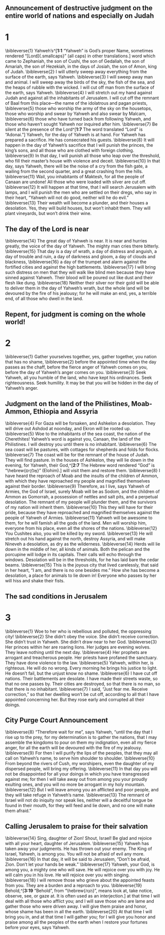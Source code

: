 ## Announcement of destructive judgment on the entire world of nations and especially on Judah
# 1 
\bibleverse{1} Yahweh’s^[**1:1** “Yahweh” is God’s proper Name, sometimes rendered “[Lord]{.smallcaps}” (all caps) in other translations.] word which came to Zephaniah, the son of Cushi, the son of Gedaliah, the son of Amariah, the son of Hezekiah, in the days of Josiah, the son of Amon, king of Judah. \bibleverse{2} I will utterly sweep away everything from the surface of the earth, says Yahweh. \bibleverse{3} I will sweep away man and animal. I will sweep away the birds of the sky, the fish of the sea, and the heaps of rubble with the wicked. I will cut off man from the surface of the earth, says Yahweh. \bibleverse{4} I will stretch out my hand against Judah and against all the inhabitants of Jerusalem. I will cut off the remnant of Baal from this place—the name of the idolatrous and pagan priests, \bibleverse{5} those who worship the army of the sky on the housetops, those who worship and swear by Yahweh and also swear by Malcam, \bibleverse{6} those who have turned back from following Yahweh, and those who haven’t sought Yahweh nor inquired after him. \bibleverse{7} Be silent at the presence of the Lord^[**1:7** The word translated “Lord” is “Adonai.”] Yahweh, for the day of Yahweh is at hand. For Yahweh has prepared a sacrifice. He has consecrated his guests. \bibleverse{8} It will happen in the day of Yahweh’s sacrifice that I will punish the princes, the king’s sons, and all those who are clothed with foreign clothing. \bibleverse{9} In that day, I will punish all those who leap over the threshold, who fill their master’s house with violence and deceit. \bibleverse{10} In that day, says Yahweh, there will be the noise of a cry from the fish gate, a wailing from the second quarter, and a great crashing from the hills. \bibleverse{11} Wail, you inhabitants of Maktesh, for all the people of Canaan are undone! All those who were loaded with silver are cut off. \bibleverse{12} It will happen at that time, that I will search Jerusalem with lamps, and I will punish the men who are settled on their dregs, who say in their heart, “Yahweh will not do good, neither will he do evil.” \bibleverse{13} Their wealth will become a plunder, and their houses a desolation. Yes, they will build houses, but won’t inhabit them. They will plant vineyards, but won’t drink their wine.

## The day of the Lord is near
\bibleverse{14} The great day of Yahweh is near. It is near and hurries greatly, the voice of the day of Yahweh. The mighty man cries there bitterly. \bibleverse{15} That day is a day of wrath, a day of distress and anguish, a day of trouble and ruin, a day of darkness and gloom, a day of clouds and blackness, \bibleverse{16} a day of the trumpet and alarm against the fortified cities and against the high battlements. \bibleverse{17} I will bring such distress on men that they will walk like blind men because they have sinned against Yahweh. Their blood will be poured out like dust and their flesh like dung. \bibleverse{18} Neither their silver nor their gold will be able to deliver them in the day of Yahweh’s wrath, but the whole land will be devoured by the fire of his jealousy; for he will make an end, yes, a terrible end, of all those who dwell in the land. 

## Repent, for judgment is coming on the whole world!
# 2 
\bibleverse{1} Gather yourselves together, yes, gather together, you nation that has no shame, \bibleverse{2} before the appointed time when the day passes as the chaff, before the fierce anger of Yahweh comes on you, before the day of Yahweh’s anger comes on you. \bibleverse{3} Seek Yahweh, all you humble of the land, who have kept his ordinances. Seek righteousness. Seek humility. It may be that you will be hidden in the day of Yahweh’s anger.

## Judgment on the land of the Philistines, Moab-Ammon, Ethiopia and Assyria
\bibleverse{4} For Gaza will be forsaken, and Ashkelon a desolation. They will drive out Ashdod at noonday, and Ekron will be rooted up. \bibleverse{5} Woe to the inhabitants of the sea coast, the nation of the Cherethites! Yahweh’s word is against you, Canaan, the land of the Philistines. I will destroy you until there is no inhabitant. \bibleverse{6} The sea coast will be pastures, with cottages for shepherds and folds for flocks. \bibleverse{7} The coast will be for the remnant of the house of Judah. They will find pasture. In the houses of Ashkelon, they will lie down in the evening, for Yahweh, their God,^[**2:7** The Hebrew word rendered “God” is “\hebrew{אֱלֹהִ֑ים}” (Elohim).] will visit them and restore them. \bibleverse{8} I have heard the reproach of Moab and the insults of the children of Ammon, with which they have reproached my people and magnified themselves against their border. \bibleverse{9} Therefore, as I live, says Yahweh of Armies, the God of Israel, surely Moab will be as Sodom, and the children of Ammon as Gomorrah, a possession of nettles and salt pits, and a perpetual desolation. The remnant of my people will plunder them, and the survivors of my nation will inherit them. \bibleverse{10} This they will have for their pride, because they have reproached and magnified themselves against the people of Yahweh of Armies. \bibleverse{11} Yahweh will be awesome to them, for he will famish all the gods of the land. Men will worship him, everyone from his place, even all the shores of the nations. \bibleverse{12} You Cushites also, you will be killed by my sword. \bibleverse{13} He will stretch out his hand against the north, destroy Assyria, and will make Nineveh a desolation, as dry as the wilderness. \bibleverse{14} Herds will lie down in the middle of her, all kinds of animals. Both the pelican and the porcupine will lodge in its capitals. Their calls will echo through the windows. Desolation will be in the thresholds, for he has laid bare the cedar beams. \bibleverse{15} This is the joyous city that lived carelessly, that said in her heart, “I am, and there is no one besides me.” How she has become a desolation, a place for animals to lie down in! Everyone who passes by her will hiss and shake their fists. 

## The sad conditions in Jerusalem
# 3 
\bibleverse{1} Woe to her who is rebellious and polluted, the oppressing city! \bibleverse{2} She didn’t obey the voice. She didn’t receive correction. She didn’t trust in Yahweh. She didn’t draw near to her God. \bibleverse{3} Her princes within her are roaring lions. Her judges are evening wolves. They leave nothing until the next day. \bibleverse{4} Her prophets are arrogant and treacherous people. Her priests have profaned the sanctuary. They have done violence to the law. \bibleverse{5} Yahweh, within her, is righteous. He will do no wrong. Every morning he brings his justice to light. He doesn’t fail, but the unjust know no shame. \bibleverse{6} I have cut off nations. Their battlements are desolate. I have made their streets waste, so that no one passes by. Their cities are destroyed, so that there is no man, so that there is no inhabitant. \bibleverse{7} I said, “Just fear me. Receive correction,” so that her dwelling won’t be cut off, according to all that I have appointed concerning her. But they rose early and corrupted all their doings.

## City Purge Court Announcement
\bibleverse{8} “Therefore wait for me”, says Yahweh, “until the day that I rise up to the prey, for my determination is to gather the nations, that I may assemble the kingdoms to pour on them my indignation, even all my fierce anger, for all the earth will be devoured with the fire of my jealousy. \bibleverse{9} For then I will purify the lips of the peoples, that they may all call on Yahweh’s name, to serve him shoulder to shoulder. \bibleverse{10} From beyond the rivers of Cush, my worshipers, even the daughter of my dispersed people, will bring my offering. \bibleverse{11} In that day you will not be disappointed for all your doings in which you have transgressed against me; for then I will take away out from among you your proudly exulting ones, and you will no more be arrogant in my holy mountain. \bibleverse{12} But I will leave among you an afflicted and poor people, and they will take refuge in Yahweh’s name. \bibleverse{13} The remnant of Israel will not do iniquity nor speak lies, neither will a deceitful tongue be found in their mouth, for they will feed and lie down, and no one will make them afraid.”

## Calling Jerusalem to praise for their salvation
\bibleverse{14} Sing, daughter of Zion! Shout, Israel! Be glad and rejoice with all your heart, daughter of Jerusalem. \bibleverse{15} Yahweh has taken away your judgments. He has thrown out your enemy. The King of Israel, Yahweh, is among you. You will not be afraid of evil any more. \bibleverse{16} In that day, it will be said to Jerusalem, “Don’t be afraid, Zion. Don’t let your hands be weak.” \bibleverse{17} Yahweh, your God, is among you, a mighty one who will save. He will rejoice over you with joy. He will calm you in his love. He will rejoice over you with singing. \bibleverse{18} I will remove those who grieve about the appointed feasts from you. They are a burden and a reproach to you. \bibleverse{19} Behold,^[**3:19** “Behold”, from “\hebrew{הִנֵּה}”, means look at, take notice, observe, see, or gaze at. It is often used as an interjection.] at that time I will deal with all those who afflict you; and I will save those who are lame and gather those who were driven away. I will give them praise and honor, whose shame has been in all the earth. \bibleverse{20} At that time I will bring you in, and at that time I will gather you; for I will give you honor and praise among all the peoples of the earth when I restore your fortunes before your eyes, says Yahweh. 
